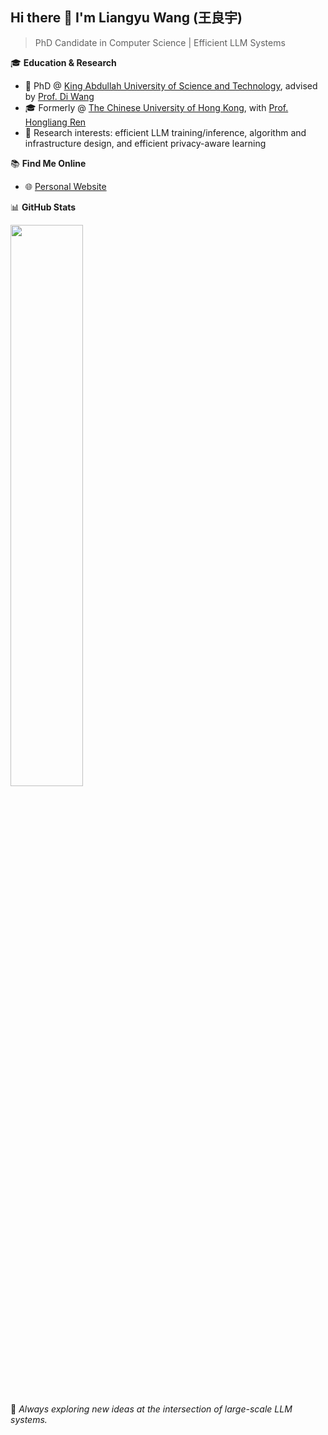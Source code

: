 ## Hi there 👋 I'm Liangyu Wang (王良宇)

> PhD Candidate in Computer Science | Efficient LLM Systems

🎓 **Education & Research**
- 📍 PhD @ [King Abdullah University of Science and Technology](https://www.kaust.edu.sa/en/), advised by [Prof. Di Wang](https://shao3wangdi.github.io/)
- 🎓 Formerly @ [The Chinese University of Hong Kong](https://www.cuhk.edu.hk/english/index.html), with [Prof. Hongliang Ren](https://www.ee.cuhk.edu.hk/en-gb/people/academic-staff/professors/prof-ren-hongliang)
- 🔬 Research interests: efficient LLM training/inference, algorithm and infrastructure design, and efficient privacy-aware learning

📚 **Find Me Online**
- 🌐 [Personal Website](https://liangyuwang.github.io/)


📊 **GitHub Stats**

<div align="left">

<!-- Stats card -->
<img src="https://github-readme-stats.vercel.app/api?username=liangyuwang&show_icons=true&theme=tokyonight&hide_title=true" width="48%"/>

</div>

🌱 _Always exploring new ideas at the intersection of large-scale LLM systems._
